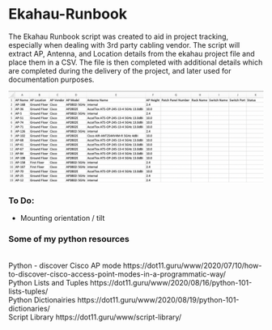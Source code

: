 # Ekahau-Runbook

The Ekahau Runbook script was created to aid in project tracking, especially when dealing with 3rd party cabling vendor.
The script will extract AP, Antenna, and Location details from the ekahau project file and place them in a CSV.
The file is then completed with additional details which are completed during the delivery of the project, and later used for documentation purposes.

<img src="./csvexport.png">

<H3>To Do:</H3>
<ul><li>Mounting orientation / tilt</li></ul>

<H3>Some of my python resources</H3><br>
Python - discover Cisco AP mode https://dot11.guru/www/2020/07/10/how-to-discover-cisco-access-point-modes-in-a-programmatic-way/<br>
Python Lists and Tuples https://dot11.guru/www/2020/08/16/python-101-lists-tuples/<br>
Python Dictionairies https://dot11.guru/www/2020/08/19/python-101-dictionaries/<br>
Script Library https://dot11.guru/www/script-library/<br>

